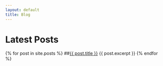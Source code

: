 ```yaml
---
layout: default
title: Blog
---
```

# Latest Posts

{% for post in site.posts %}
##<a href="{{ post.url }}">{{ post.title }}</a>
{{ post.excerpt }}
{% endfor %}
